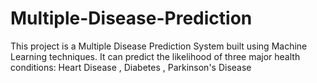 # Multiple-Disease-Prediction
This project is a Multiple Disease Prediction System built using Machine Learning techniques. It can predict the likelihood of three major health conditions:  Heart Disease ,  Diabetes , Parkinson's Disease
